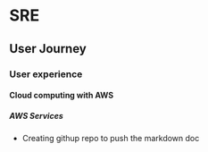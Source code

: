 # SRE
## User Journey
### User experience
#### Cloud computing with AWS
##### AWS Services

- Creating githup repo to push the markdown doc

